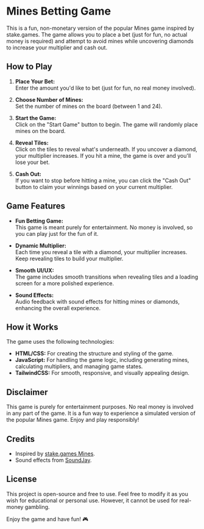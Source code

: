 # Mines Betting Game

This is a fun, non-monetary version of the popular Mines game inspired by stake.games. The game allows you to place a bet (just for fun, no actual money is required) and attempt to avoid mines while uncovering diamonds to increase your multiplier and cash out.


## How to Play

1. **Place Your Bet:**  
   Enter the amount you'd like to bet (just for fun, no real money involved).
   
2. **Choose Number of Mines:**  
   Set the number of mines on the board (between 1 and 24).
   
3. **Start the Game:**  
   Click on the "Start Game" button to begin. The game will randomly place mines on the board.
   
4. **Reveal Tiles:**  
   Click on the tiles to reveal what's underneath. If you uncover a diamond, your multiplier increases. If you hit a mine, the game is over and you'll lose your bet.
   
5. **Cash Out:**  
   If you want to stop before hitting a mine, you can click the "Cash Out" button to claim your winnings based on your current multiplier.


## Game Features

- **Fun Betting Game:**  
   This game is meant purely for entertainment. No money is involved, so you can play just for the fun of it.
   
- **Dynamic Multiplier:**  
   Each time you reveal a tile with a diamond, your multiplier increases. Keep revealing tiles to build your multiplier.
   
- **Smooth UI/UX:**  
   The game includes smooth transitions when revealing tiles and a loading screen for a more polished experience.

- **Sound Effects:**  
   Audio feedback with sound effects for hitting mines or diamonds, enhancing the overall experience.


## How it Works

The game uses the following technologies:
- **HTML/CSS:** For creating the structure and styling of the game.
- **JavaScript:** For handling the game logic, including generating mines, calculating multipliers, and managing game states.
- **TailwindCSS:** For smooth, responsive, and visually appealing design.



## Disclaimer

This game is purely for entertainment purposes. No real money is involved in any part of the game. It is a fun way to experience a simulated version of the popular Mines game. Enjoy and play responsibly!



## Credits

- Inspired by [stake.games Mines](https://stake.com).
- Sound effects from [SoundJay](https://www.soundjay.com).



## License

This project is open-source and free to use. Feel free to modify it as you wish for educational or personal use. However, it cannot be used for real-money gambling.



Enjoy the game and have fun! 🎮
